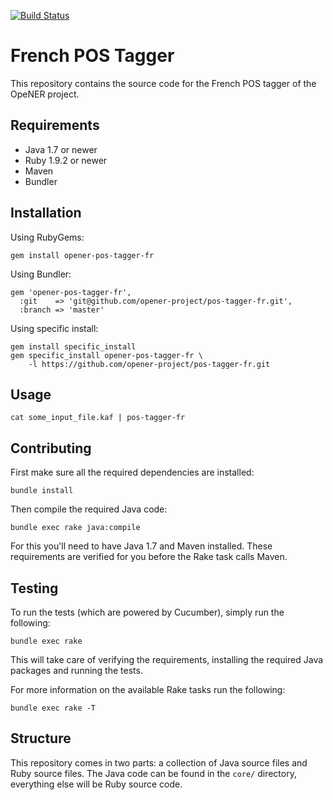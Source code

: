 [![Build Status](https://drone.io/github.com/opener-project/pos-tagger-fr/status.png)](https://drone.io/github.com/opener-project/pos-tagger-fr/latest)

# French POS Tagger

This repository contains the source code for the French POS tagger of the
OpeNER project.

## Requirements

* Java 1.7 or newer
* Ruby 1.9.2 or newer
* Maven
* Bundler

## Installation

Using RubyGems:

    gem install opener-pos-tagger-fr

Using Bundler:

    gem 'opener-pos-tagger-fr',
      :git    => 'git@github.com/opener-project/pos-tagger-fr.git',
      :branch => 'master'

Using specific install:

    gem install specific_install
    gem specific_install opener-pos-tagger-fr \
        -l https://github.com/opener-project/pos-tagger-fr.git

## Usage

    cat some_input_file.kaf | pos-tagger-fr

## Contributing

First make sure all the required dependencies are installed:

    bundle install

Then compile the required Java code:

    bundle exec rake java:compile

For this you'll need to have Java 1.7 and Maven installed. These requirements
are verified for you before the Rake task calls Maven.

## Testing

To run the tests (which are powered by Cucumber), simply run the following:

    bundle exec rake

This will take care of verifying the requirements, installing the required Java
packages and running the tests.

For more information on the available Rake tasks run the following:

    bundle exec rake -T

## Structure

This repository comes in two parts: a collection of Java source files and Ruby
source files. The Java code can be found in the `core/` directory, everything
else will be Ruby source code.
